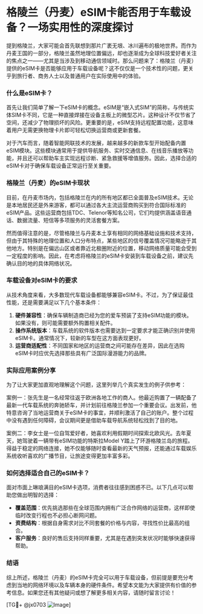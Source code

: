 # 格陵兰（丹麦）eSIM卡能否用于车载设备？一场实用性的深度探讨

提到格陵兰，大家可能会首先联想到那片广袤无垠、冰川遍布的极地世界。而作为丹麦王国的一部分，格陵兰虽然地理位置偏远，却也逐渐成为全球科技爱好者关注的焦点之一——尤其是当涉及到移动通信领域时。那么问题来了：格陵兰（丹麦）提供的eSIM卡是否能够应用于车载设备呢？这不仅仅是一个技术性的问题，更关乎到旅行者、商务人士以及普通用户在实际使用中的体验。

### 什么是eSIM卡？

首先让我们简单了解一下eSIM卡的概念。eSIM是“嵌入式SIM”的简称，与传统实体SIM卡不同，它是一种直接焊接在设备主板上的微型芯片。这种设计不仅节省了空间，还减少了物理损坏的风险。更重要的是，eSIM支持远程配置功能，这意味着用户无需更换物理卡片即可轻松切换运营商或更新套餐。

对于汽车而言，随着智能网联技术的发展，越来越多的新款车型开始配备内置eSIM模块。这些模块通常用于提供导航服务、实时交通信息、在线音乐播放等功能，并且还可以帮助车主实现远程诊断、紧急救援等增值服务。因此，选择合适的eSIM卡对于确保车载设备正常运行至关重要。

### 格陵兰（丹麦）的eSIM卡现状

目前，在丹麦市场内，包括格陵兰在内的所有地区都已全面普及eSIM技术。无论是本地居民还是外来游客，都可以通过各大主流运营商购买到符合国际标准的eSIM产品。这些运营商包括TDC、Telenor等知名公司，它们均提供涵盖语音通话、数据流量、短信等多项服务的灵活套餐方案。

然而值得注意的是，尽管格陵兰与丹麦本土享有相同的网络基础设施和技术支持，但由于其特殊的地理位置和人口分布特点，某些地区的信号覆盖情况可能略逊于其他地方。特别是在偏远山区或者靠近北极圈附近的位置，移动网络质量可能会受到一定程度的影响。因此，在考虑将格陵兰的eSIM卡安装到车载设备之前，建议先确认目的地的具体网络状况。

### 车载设备对eSIM卡的要求

从技术角度来看，大多数现代车载设备都能够兼容eSIM卡。不过，为了保证最佳性能，还是需要满足以下几个基本条件：

1. **硬件兼容性**：确保车辆制造商已经为您的爱车预装了支持eSIM功能的模块。如果没有，则可能需要额外购置相关配件。
2. **操作系统版本**：车载系统的软件版本也需要达到一定要求才能正确识别并使用eSIM卡。通常情况下，较新的车型在这方面表现更好。
3. **运营商适配性**：不同国家和地区的运营商之间可能存在差异，因此在选购eSIM卡时应优先选择那些具有广泛国际漫游能力的品牌。

### 实际应用案例分享

为了让大家更加直观地理解这个问题，这里列举几个真实发生的例子供参考：

案例一：张先生是一名经常往返于欧洲各地工作的商人。他最近购置了一辆配备了最新一代车载系统的奔驰轿车，并计划前往格陵兰参加一个重要会议。出发前，他特意咨询了当地运营商关于eSIM卡的事宜，并顺利激活了自己的账户。整个过程中没有遇到任何障碍，会议期间更是借助车载导航系统轻松找到了目的地。

案例二：李女士是一位自驾爱好者，她喜欢利用假期时间探索北欧风光。去年夏天，她驾驶着一辆带有eSIM功能的特斯拉Model Y踏上了环游格陵兰岛的旅程。得益于稳定的网络连接，她不仅能够随时查看最新的天气预报，还能通过车载娱乐系统收听喜欢的广播节目，让旅途变得更加丰富多彩。

### 如何选择适合自己的eSIM卡？

面对市面上琳琅满目的eSIM卡选项，消费者往往感到困惑不已。以下几点可以帮助您做出明智的选择：

- **覆盖范围**：优先挑选那些在全球范围内拥有广泛合作网络的运营商，这样即使临时改变行程也不必担心断网问题。
- **资费结构**：根据自身需求对比不同套餐的价格与内容，寻找性价比最高的组合。
- **客户服务**：良好的售后支持同样重要，尤其是在遇到突发状况时能够快速获得帮助。

### 结语

综上所述，格陵兰（丹麦）的eSIM卡完全可以用于车载设备，但前提是要充分考虑到当地的网络环境以及车辆本身的硬件条件。希望本文能为大家提供有价值的参考信息。如果您还有其他疑问或想了解更多相关内容，请随时留言讨论！

[TG💪+ @jx0703 ![Image](https://github.com/user-attachments/assets/dbca1d08-cadb-493c-b0ec-ad6f7a83f270)]